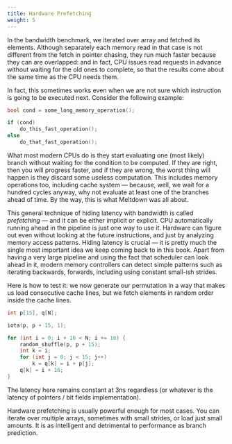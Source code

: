 ```yaml
---
title: Hardware Prefetching
weight: 5
---
```


In the bandwidth benchmark, we iterated over array and fetched its elements. Although separately each memory read in that case is not different from the fetch in pointer chasing, they run much faster because they can are overlapped: and in fact, CPU issues read requests in advance without waiting for the old ones to complete, so that the results come about the same time as the CPU needs them.

In fact, this sometimes works even when we are not sure which instruction is going to be executed next. Consider the following example:

```cpp
bool cond = some_long_memory_operation();

if (cond)
    do_this_fast_operation();
else
    do_that_fast_operation();
```

What most modern CPUs do is they start evaluating one (most likely) branch without waiting for the condition to be computed. If they are right, then you will progress faster, and if they are wrong, the worst thing will happen is they discard some useless computation. This includes memory operations too, including cache system — because, well, we wait for a hundred cycles anyway, why not evaluate at least one of the branches ahead of time. By the way, this is what Meltdown was all about.

This general technique of hiding latency with bandwidth is called *prefetching* — and it can be either implicit or explicit. CPU automatically running ahead in the pipeline is just one way to use it. Hardware can figure out even without looking at the future instructions, and just by analyzing memory access patterns. Hiding latency is crucial — it is pretty much the single most important idea we keep coming back to in this book. Apart from having a very large pipeline and using the fact that scheduler can look ahead in it, modern memory controllers can detect simple patterns such as iterating backwards, forwards, including using constant small-ish strides.

Here is how to test it: we now generate our permutation in a way that makes us load consecutive cache lines, but we fetch elements in random order inside the cache lines.

```cpp
int p[15], q[N];

iota(p, p + 15, 1);

for (int i = 0; i + 16 < N; i += 16) {
    random_shuffle(p, p + 15);
    int k = i;
    for (int j = 0; j < 15; j++)
        k = q[k] = i + p[j];
    q[k] = i + 16;
}
```

The latency here remains constant at 3ns regardless (or whatever is the latency of pointers / bit fields implementation).

Hardware prefetching is usually powerful enough for most cases. You can iterate over multiple arrays, sometimes with small strides, or load just small amounts. It is as intelligent and detrimental to performance as branch prediction.
